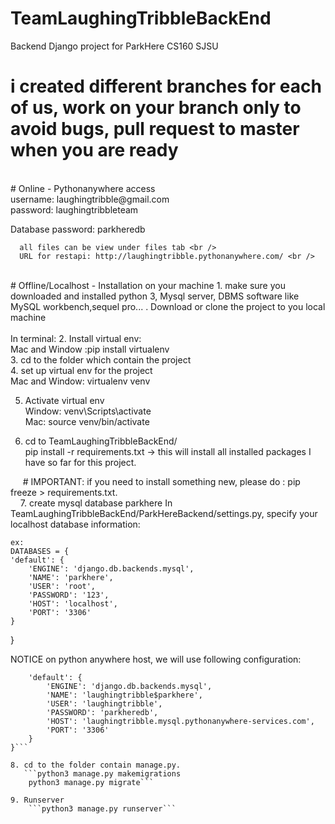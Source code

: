 # TeamLaughingTribbleBackEnd <br />
Backend Django project for ParkHere CS160 SJSU
<br />
# i created different branches for each of us, work on your branch only to avoid bugs, pull request to master when you are ready
<br />
# Online - Pythonanywhere access <br />
   username: laughingtribble@gmail.com <br />
   password: laughingtribbleteam <br />
    
   Database password: parkheredb <br />
    
      all files can be view under files tab <br />
      URL for restapi: http://laughingtribble.pythonanywhere.com/ <br />

<br />
# Offline/Localhost - Installation on your machine
1. make sure you downloaded and installed python 3, Mysql server, DBMS software like MySQL workbench,sequel pro...
    . Download or clone the project to you local machine <br />

<br />
In terminal:
2. Install virtual env:<br />
    Mac and Window :pip install virtualenv
  <br />  
3. cd to the folder which contain the project<br />
4. set up virtual env for the project <br />
    Mac and Window: virtualenv venv<br />
    
5. Activate virtual env<br />
    Window: venv\Scripts\activate<br />
    Mac: source venv/bin/activate<br />
    
6. cd to TeamLaughingTribbleBackEnd/<br />
      pip install -r requirements.txt -> this will install all installed packages I have so far for this project.<br />
      
      # IMPORTANT: if you need to install something new, please do : pip freeze > requirements.txt. <br />
    
7. create mysql database parkhere 
    In TeamLaughingTribbleBackEnd/ParkHereBackend/settings.py, specify your localhost database information:
    
    ex: 
    DATABASES = {
    'default': {
        'ENGINE': 'django.db.backends.mysql',
        'NAME': 'parkhere',
        'USER': 'root',
        'PASSWORD': '123',
        'HOST': 'localhost',
        'PORT': '3306'
    }
}


NOTICE on python anywhere host, we will use following configuration:

```DATABASES = {
    'default': {
        'ENGINE': 'django.db.backends.mysql',
        'NAME': 'laughingtribble$parkhere',
        'USER': 'laughingtribble',
        'PASSWORD': 'parkheredb',
        'HOST': 'laughingtribble.mysql.pythonanywhere-services.com',
        'PORT': '3306'
    }
}```

8. cd to the folder contain manage.py. 
   ```python3 manage.py makemigrations
    python3 manage.py migrate```
    
9. Runserver
    ```python3 manage.py runserver```
    
